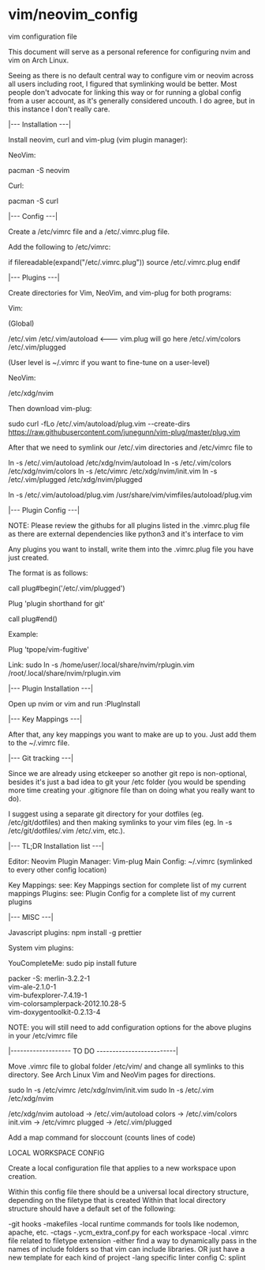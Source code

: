 # vim/neovim_config
vim configuration file

This document will serve as a personal reference for configuring nvim and vim on Arch Linux. 

Seeing as there is no default central way to configure vim or neovim across all users including root, I figured that
symlinking would be better. Most people don't advocate for linking this way or for running a global config from a user
account, as it's generally considered uncouth. I do agree, but in this instance I don't really care. 


|--- Installation ---|

Install neovim, curl and vim-plug (vim plugin manager):

NeoVim:

pacman -S neovim 

Curl:

pacman -S curl


|--- Config ---|

Create a /etc/vimrc file and a /etc/.vimrc.plug file. 

Add the following to /etc/vimrc:

 if filereadable(expand("/etc/.vimrc.plug"))
    source /etc/.vimrc.plug
 endif


|--- Plugins ---|

Create directories for Vim, NeoVim, and vim-plug for both programs:

Vim:

(Global)

/etc/.vim
/etc/.vim/autoload <--- vim.plug will go here
/etc/.vim/colors
/etc/.vim/plugged

(User level is ~/.vimrc if you want to fine-tune on a user-level)

NeoVim:

/etc/xdg/nvim


Then download vim-plug:

sudo curl -fLo /etc/.vim/autoload/plug.vim --create-dirs https://raw.githubusercontent.com/junegunn/vim-plug/master/plug.vim


After that we need to symlink our /etc/.vim directories and /etc/vimrc file to 

ln -s /etc/.vim/autoload  /etc/xdg/nvim/autoload
ln -s /etc/.vim/colors    /etc/xdg/nvim/colors
ln -s /etc/vimrc          /etc/xdg/nvim/init.vim
ln -s /etc/.vim/plugged   /etc/xdg/nvim/plugged

ln -s /etc/.vim/autoload/plug.vim /usr/share/vim/vimfiles/autoload/plug.vim



|--- Plugin Config ---|

NOTE: Please review the githubs for all plugins listed in the .vimrc.plug file as there are external dependencies like python3 and it's interface to vim

Any plugins you want to install, write them into the .vimrc.plug file you have just created. 

The format is as follows:

call plug#begin('/etc/.vim/plugged')

Plug 'plugin shorthand for git'

call plug#end()

Example:

Plug 'tpope/vim-fugitive'

Link:
sudo ln -s /home/user/.local/share/nvim/rplugin.vim /root/.local/share/nvim/rplugin.vim



|--- Plugin Installation ---|

Open up nvim or vim and run :PlugInstall


|--- Key Mappings ---|

After that, any key mappings you want to make are up to you. Just add them to the ~/.vimrc file. 




|--- Git tracking ---|

Since we are already using etckeeper so another git repo is non-optional, besides it's just a bad idea to git your /etc folder (you would be spending more time creating your .gitignore file than on doing what you really want to do).

I suggest using a separate git directory for your dotfiles (eg. /etc/git/dotfiles) and then making symlinks to your vim files (eg. ln -s /etc/git/dotfiles/.vim /etc/.vim, etc.).


|--- TL;DR Installation list ---|

Editor:           Neovim
Plugin Manager:   Vim-plug
Main Config:      ~/.vimrc (symlinked to every other config location)

Key Mappings:     see: Key Mappings section for complete list of my current mappings
Plugins:          see: Plugin Config for a complete list of my current plugins 

|--- MISC ---|

Javascript plugins:
npm install -g prettier

System vim plugins:

YouCompleteMe:
sudo pip install future

packer -S: 
merlin-3.2.2-1  
vim-ale-2.1.0-1  
vim-bufexplorer-7.4.19-1  
vim-colorsamplerpack-2012.10.28-5  
vim-doxygentoolkit-0.2.13-4

NOTE: you will still need to add configuration options for the above plugins in your /etc/vimrc file


|------------------- TO DO -------------------------|

Move .vimrc file to global folder /etc/vim/ and change all symlinks to this directory. See Arch Linux Vim and NeoVim pages for directions.

sudo ln -s /etc/vimrc /etc/xdg/nvim/init.vim
sudo ln -s /etc/.vim   /etc/xdg/nvim

/etc/xdg/nvim
autoload 	-> /etc/.vim/autoload
colors 		-> /etc/.vim/colors
init.vim 	-> /etc/vimrc
plugged 	-> /etc/.vim/plugged


Add a map command for sloccount (counts lines of code)


LOCAL WORKSPACE CONFIG 

Create a local configuration file that applies to a new workspace upon
creation. 

Within this config file there should be a universal local directory 
structure, depending on the filetype that is created
Within that local directory structure should have a default set of the 
following:

  -git hooks
  -makefiles
  -local runtime commands for tools like nodemon, apache, etc. 
  -ctags
  -.ycm_extra_conf.py for each workspace
  -local .vimrc file related to filetype extension
	-either find a way to dynamically pass in the names of include folders
	so that vim can include libraries. OR just have a new template
	for each kind of project
  -lang specific linter config
		C: splint
		

